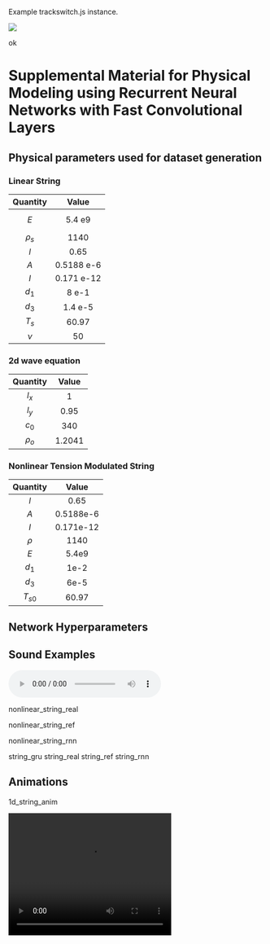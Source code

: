 <script type="text/x-mathjax-config"> MathJax.Hub.Config({ TeX: { equationNumbers: { autoNumber: "all" } } }); </script>
<script type="text/x-mathjax-config">
	MathJax.Hub.Config({
		tex2jax: {
			inlineMath: [ ['$','$'], ["\\(","\\)"] ],
      processEscapes: true
  }
});
</script>
<script src="https://cdn.mathjax.org/mathjax/latest/MathJax.js?config=TeX-AMS-MML_HTMLorMML" type="text/javascript"></script>

<!-- ... -->

<link href="https://maxcdn.bootstrapcdn.com/font-awesome/4.7.0/css/font-awesome.min.css" rel="stylesheet" integrity="sha384-wvfXpqpZZVQGK6TAh5PVlGOfQNHSoD2xbE+QkPxCAFlNEevoEH3Sl0sibVcOQVnN" crossorigin="anonymous" />
<link rel="stylesheet" href="{{ site.baseurl}}/css/trackswitch.min.css" />


<div class="player">
  <p>
      Example trackswitch.js instance.
  </p>
  <img src="mix.png" class="seekable"/>
  <ts-track title="Drums" data-img="drums.png">
      <ts-source src="drums.mp3" type="audio/mpeg"></ts-source>
  </ts-track>
  <ts-track title="Synth" data-img="synth.png">
      <ts-source src="synth.mp3" type="audio/mpeg"></ts-source>
  </ts-track>
  <ts-track title="Bass" data-img="bass.png">
      <ts-source src="bass.mp3" type="audio/mpeg"></ts-source>
  </ts-track>
  <ts-track title="Violins" data-img="violins.png">
      <ts-source src="violins.mp3" type="audio/mpeg"></ts-source>
  </ts-track>
</div>

ok

<script src="https://code.jquery.com/jquery-3.2.1.min.js" type="text/javascript"></script>
<script src="{{ site.baseurl}}/js/trackswitch.min.js"></script>
<script type="text/javascript">
    jQuery(document).ready(function() {
        jQuery(".player").trackSwitch({spacebar: true});
    });
</script>

    
# Supplemental Material for Physical Modeling using Recurrent Neural Networks with Fast Convolutional Layers

## Physical parameters used for dataset generation

### Linear String

| Quantity | Value |
|:--------:|:-----:|
|$$E$$ | 5.4 e9|              
|$\rho_s$ | 1140|             
|$l$ | 0.65|              
|$A$ | 0.5188 e-6|  
|$I$ | 0.171 e-12|
|$d_1$ |8 e-1|
|$d_3$ |1.4 e-5|
|$T_s$ |60.97|
|$\nu$ |50|   

### 2d wave equation

| Quantity | Value |
|:--------:|:-----:|
|$l_x$ | 1 |
|$l_y$ | 0.95 |
|$c_0$ | 340 |
|$\rho_o$ | 1.2041|

### Nonlinear Tension Modulated String

| Quantity | Value |
|:--------:|:-----:|
|$l$ | 0.65       |
|$A$   | 0.5188e-6  |
|$I$   | 0.171e-12  |
|$\rho$ | 1140       |
|$E$   | 5.4e9      |
|$d_1$  | 1e-2       |
|$d_3$  | 6e-5       |
|$T_{s0}$ | 60.97      |

## Network Hyperparameters


## Sound Examples

<audio controls>
  <source src="{{ site.baseurl}}/examples/sounds/nonlinear_string_gru.wav" type="audio/ogg">
  <source src="{{ site.baseurl}}/examples/sounds/nonlinear_string_gru.wav" type="audio/mpeg">
  Your browser does not support the audio tag. 
</audio>


nonlinear_string_real

nonlinear_string_ref

nonlinear_string_rnn

string_gru
string_real
string_ref
string_rnn

## Animations

1d_string_anim

<video width="320" height="240" controls>
  <source src="{{ site.baseurl}}/examples/videos/1d_string_anim.mp4" type="video/mp4">
	Your browser does not support the video tag.
</video> 
